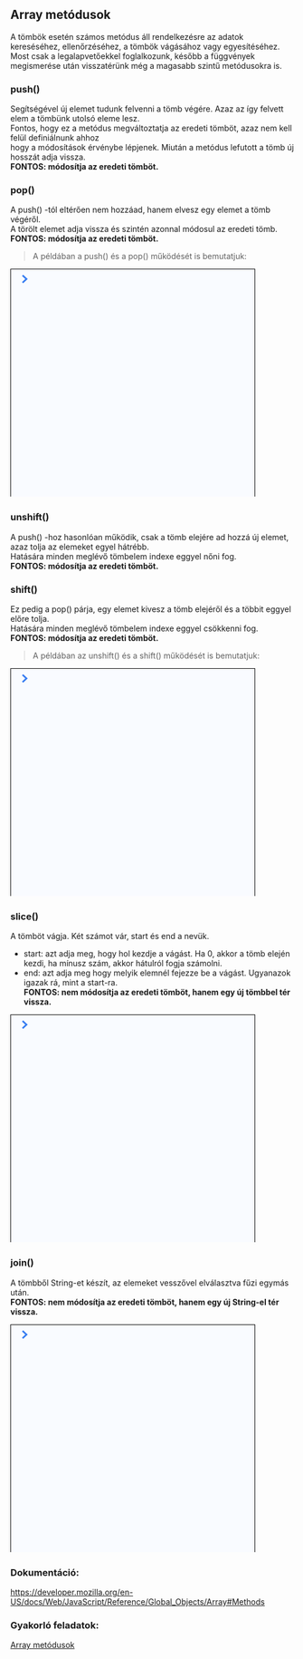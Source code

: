 ## Array metódusok  
A tömbök esetén számos metódus áll rendelkezésre az adatok kereséséhez, ellenőrzéséhez, a tömbök vágásához vagy egyesítéséhez.  
Most csak a legalapvetőekkel foglalkozunk, később a függvények megismerése után visszatérünk még a magasabb szintű metódusokra is.  

### push()
Segítségével új elemet tudunk felvenni a tömb végére. Azaz az így felvett elem a tömbünk utolsó eleme lesz.  
Fontos, hogy ez a metódus megváltoztatja az eredeti tömböt, azaz nem kell felül definiálnunk ahhoz  
hogy a módosítások érvénybe lépjenek. Miután a metódus lefutott a tömb új hosszát adja vissza.  
__FONTOS: módosítja az eredeti tömböt.__ 

### pop()
A push() -tól eltérően nem hozzáad, hanem elvesz egy elemet a tömb végéről.  
A törölt elemet adja vissza és szintén azonnal módosul az eredeti tömb.  
__FONTOS: módosítja az eredeti tömböt.__  

> A példában a push() és a pop() működését is bemutatjuk:  
  
![Boolean definíció](/docs/basic/week2/image/variable_types_array_methods_push_pop.gif)   

### unshift()
A push() -hoz hasonlóan működik, csak a tömb elejére ad hozzá új elemet, azaz tolja az elemeket egyel hátrébb.  
Hatására minden meglévő tömbelem indexe eggyel nőni fog.  
__FONTOS: módosítja az eredeti tömböt.__ 

### shift()  
Ez pedig a pop() párja, egy elemet kivesz a tömb elejéről és a többit eggyel előre tolja.  
Hatására minden meglévő tömbelem indexe eggyel csökkenni fog.  
__FONTOS: módosítja az eredeti tömböt.__  

> A példában az unshift() és a shift() működését is bemutatjuk:  
  
![Boolean definíció](/docs/basic/week2/image/variable_types_array_methods_unshif_shift.gif)  
  
### slice()  
A tömböt vágja. Két számot vár, start és end a nevük.  
- start: azt adja meg, hogy hol kezdje a vágást. Ha 0, akkor a tömb elején kezdi, 
ha mínusz szám, akkor hátulról fogja számolni.  
- end: azt adja meg hogy melyik elemnél fejezze be a vágást. Ugyanazok igazak rá, 
mint a start-ra.  
  __FONTOS: nem módosítja az eredeti tömböt, hanem egy új tömbbel tér vissza.__  
  
![Boolean definíció](/docs/basic/week2/image/variable_types_array_methods_slice.gif)  
  
### join()  
A tömbből String-et készít, az elemeket vesszővel elválasztva fűzi egymás után.  
__FONTOS: nem módosítja az eredeti tömböt, hanem egy új String-el tér vissza.__  
  
![Boolean definíció](/docs/basic/week2/image/variable_types_array_methods_join.gif) 

### Dokumentáció: 
https://developer.mozilla.org/en-US/docs/Web/JavaScript/Reference/Global_Objects/Array#Methods  

### Gyakorló feladatok:
<a href="http://37.139.16.100:3333/practice/basic/week2/09_variable_types_array_methods" 
target="_blank">Array metódusok</a>  

